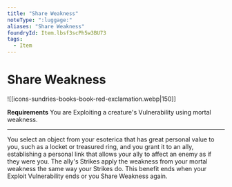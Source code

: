 ```yaml
---
title: "Share Weakness"
noteType: ":luggage:"
aliases: "Share Weakness"
foundryId: Item.lbsf3scPh5w3BU73
tags:
  - Item
---
```


# Share Weakness
![[icons-sundries-books-book-red-exclamation.webp|150]]

**Requirements** You are Exploiting a creature's Vulnerability using mortal weakness.

* * *

You select an object from your esoterica that has great personal value to you, such as a locket or treasured ring, and you grant it to an ally, establishing a personal link that allows your ally to affect an enemy as if they were you. The ally's Strikes apply the weakness from your mortal weakness the same way your Strikes do. This benefit ends when your Exploit Vulnerability ends or you Share Weakness again.
